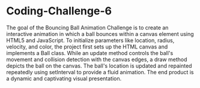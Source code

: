 # Coding-Challenge-6

The goal of the Bouncing Ball Animation Challenge is to create an interactive animation in which a ball bounces within a canvas element using HTML5 and JavaScript. To initialize parameters like location, radius, velocity, and color, the project first sets up the HTML canvas and implements a Ball class. While an update method controls the ball's movement and collision detection with the canvas edges, a draw method depicts the ball on the canvas. The ball's location is updated and repainted repeatedly using setInterval to provide a fluid animation. The end product is a dynamic and captivating visual presentation. 
